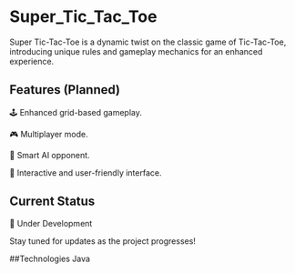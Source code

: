 # Super_Tic_Tac_Toe

Super Tic-Tac-Toe is a dynamic twist on the classic game of Tic-Tac-Toe, introducing unique rules and gameplay mechanics for an enhanced experience.

## Features (Planned)

🕹️ Enhanced grid-based gameplay.

🎮 Multiplayer mode.

🧠 Smart AI opponent.

🚀 Interactive and user-friendly interface.




## Current Status
🚧 Under Development

Stay tuned for updates as the project progresses!

##Technologies
Java
